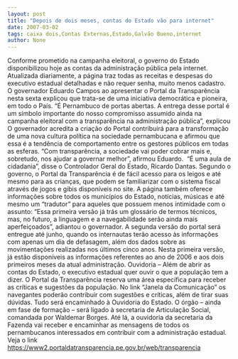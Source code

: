 ```yaml
---
layout: post
title: "Depois de dois meses, contas do Estado vão para internet"
date: 2007-03-02
tags: caixa dois,Contas Externas,Estado,Galvão Bueno,internet
author: None
---
```

Conforme prometido na campanha eleitoral, o governo do Estado disponibilizou hoje as contas da administração pública pela internet.
Atualizada diariamente, a página traz todas as receitas e despesas do executivo estadual detalhadas e não requer senha, muito menos cadastro.
O governador Eduardo Campos ao apresentar o Portal da Transparência nesta sexta explicou que trata-se de uma iniciativa democrática e pioneira, em todo o País. 
“É Pernambuco de portas abertas. A entrega desse portal é um símbolo importante do nosso compromisso assumido ainda na campanha eleitoral com a transparência na administração pública”, explicou 
O governador acredita a criação do Portal contribuirá para a transformação de uma nova cultura política na sociedade pernambucana e afirmou que essa é a tendência de comportamento entre os gestores públicos em todas as esferas.
“Com transparência, a sociedade vai poder cobrar mais e, sobretudo, nos ajudar a governar melhor”, afirmou Eduardo.&nbsp; “É uma aula de cidadania”, disse o Controlador Geral do Estado, Ricardo Dantas.
Segundo o governo, o Portal da Transparência é de fácil acesso para os leigos e até mesmo para as crianças, que podem se familiarizar com o sistema fiscal através de jogos e gibis disponíveis no site. 
A página também oferece informações sobre todos os municípios do Estado, notícias, músicas e até mesmo um “tradutor” para aqueles que possuem menos intimidade com o assunto:
“Essa primeira versão já trás um glossário de termos técnicos, mas, no futuro, a linguagem e a navegabilidade serão ainda mais aperfeiçoados”, adiantou o governador.
A segunda versão do portal será entregue até junho, quando os internautas terão acesso às informações com apenas um dia de defasagem, além dos dados sobre as movimentações realizadas nos últimos cinco anos. Nesta primeira versão, já estão disponíveis as informações referentes ao ano de 2006 e aos dois primeiros meses da atual administração.
Ouvidoria – Além de abrir as contas do Estado, o executivo estadual quer ouvir o que a população tem a dizer. 
O Portal da Transparência reserva uma área específica para receber as críticas e sugestões da população. 
No link “Janela da Comunicação” os navegantes poderão contribuir com sugestões e críticas, além de tirar suas dúvidas. 
Tudo será encaminhado à Ouvidoria do Estado. 
O órgão – ainda em fase de formação – será ligado à secretaria de Articulação Social, comandada por Waldemar Borges. Até lá, a ouvidoria da secretaria da Fazenda vai receber e encaminhar as mensagens de todos os pernambucanos interessados em contribuir com a administração estadual.
Veja o link
https://www2.portaldatransparencia.pe.gov.br/web/transparencia 